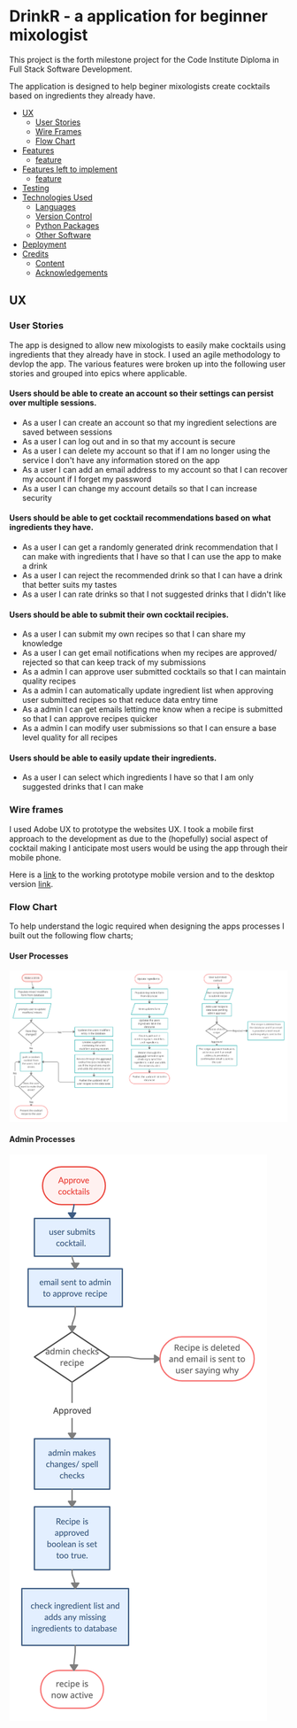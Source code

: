 # **DrinkR - a application for beginner mixologist**

This project is the forth milestone project for the Code Institute Diploma in Full Stack Software Development. 
<!-- You can see the final deployed site [here.](site) -->

The application is designed to help beginer mixologists create cocktails based on ingredients they already have. 

<!-- ![Site mock-up](./assets/imgs/site-mock-up.png) -->

* [UX](#ux)
    * [User Stories](#user-stories)
    * [Wire Frames](#wire-frames)
    * [Flow Chart](#flowchart)
* [Features](#features) 
    * [feature](#feature-screen)
* [Features left to implement](features-left-to-implement)
     * [feature](#feature-screen)
* [Testing](#testing)
* [Technologies Used](technologies-used)
    * [Languages](#languages)
    * [Version Control](#version-control)
    * [Python Packages](#python-packages)
    * [Other Software](#other-software)
* [Deployment](#deployment)
* [Credits](#credits)
    * [Content](#content)
    * [Acknowledgements](#acknowledgements)

## UX
### User Stories

The app is designed to allow new mixologists to easily make cocktails using ingredients that they already have in stock. I used an agile methodology to devlop the app. The various features were broken up into the following user stories and grouped into epics where applicable. 

#### Users should be able to create an account so their settings can persist over multiple sessions. 

* As a user I can create an account so that my ingredient selections are saved between sessions
* As a user I can log out and in so that my account is secure
* As a user I can delete my account so that if I am no longer using the service I don't have any information stored on the app
* As a user I can add an email address to my account so that I can recover my account if I forget my password
* As a user I can change my account details so that I can increase security

#### Users should be able to get cocktail recommendations based on what ingredients they have.

* As a user I can get a randomly generated drink recommendation that I can make with ingredients that I have so that I can use the app to make a drink
* As a user I can reject the recommended drink so that I can have a drink that better suits my tastes
* As a user I can rate drinks so that I not suggested drinks that I didn't like

#### Users should be able to submit their own cocktail recipies. 

* As a user I can submit my own recipes so that I can share my knowledge
* As a user I can get email notifications when my recipes are approved/ rejected so that can keep track of my submissions
* As a admin I can approve user submitted cocktails so that I can maintain quality recipes
* As a admin I can automatically update ingredient list when approving user submitted recipes so that reduce data entry time
* As a admin I can get emails letting me know when a recipe is submitted so that I can approve recipes quicker
* As a admin I can modify user submissions so that I can ensure a base level quality for all recipes

#### Users should be able to easily update their ingredients.

* As a user I can select which ingredients I have so that I am only suggested drinks that I can make

### Wire frames

I used Adobe UX to prototype the websites UX. I took a mobile first approach to the development as due to the (hopefully) social aspect of cocktail making I anticipate most users would be using the app through their mobile phone. 

Here is a [link](https://xd.adobe.com/view/bd1eac7b-6ea7-4898-aef5-78bbcce64842-e84d/?fullscreen) to the working prototype mobile version and to the desktop version [link](https://xd.adobe.com/view/71cbb1d2-a3c2-43d0-a581-7bcd2a058295-2498/).

### Flow Chart

To help understand the logic required when designing the apps processes I built out the following flow charts;

#### User Processes

![user-flowchart](./static/images/user-flowchart.png) 

#### Admin Processes

![admin-flowchart](./static/images/admin-flowchart.png) 




